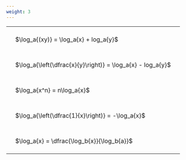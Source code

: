 ```yaml
---
weight: 3
---
```


<style type="text/css">
#T_006fc th.col_heading {
  text-align: left;
  font-size: 1em;
}
#T_006fc td {
  text-align: left;
  font-size: 1em;
  padding: 1.5em;
}
</style>
<table id="T_006fc">
  <thead>
  </thead>
  <tbody>
    <tr>
      <td id="T_006fc_row0_col0" class="data row0 col0" >$\log_a{(xy)} = \log_a{x} + log_a{y}$</td>
    </tr>
    <tr>
      <td id="T_006fc_row1_col0" class="data row1 col0" >$\log_a{\left(\dfrac{x}{y}\right)} = \log_a{x} - log_a{y}$</td>
    </tr>
    <tr>
      <td id="T_006fc_row2_col0" class="data row2 col0" >$\log_a{x^n} = n\log_a{x}$</td>
    </tr>
    <tr>
      <td id="T_006fc_row3_col0" class="data row3 col0" >$\log_a{\left(\dfrac{1}{x}\right)} = -\log_a{x}$</td>
    </tr>
    <tr>
      <td id="T_006fc_row4_col0" class="data row4 col0" >$\log_a{x} = \dfrac{\log_b{x}}{\log_b{a}}$</td>
    </tr>
  </tbody>
</table>
